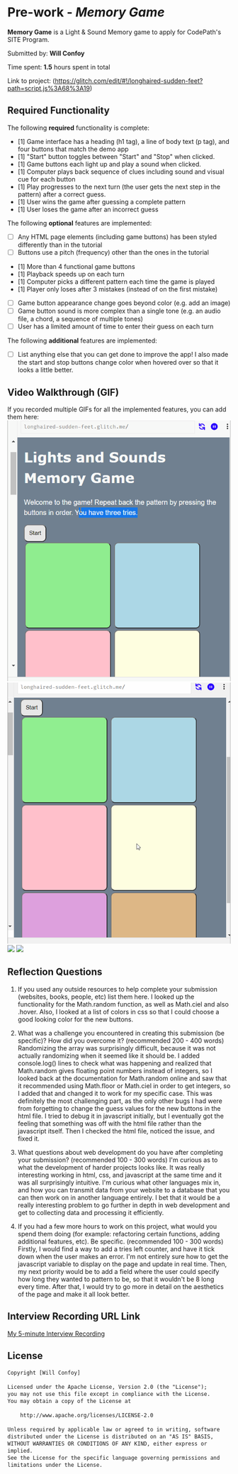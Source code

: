 # Pre-work - *Memory Game*

**Memory Game** is a Light & Sound Memory game to apply for CodePath's SITE Program.

Submitted by: **Will Confoy**

Time spent: **1.5** hours spent in total

Link to project: (https://glitch.com/edit/#!/longhaired-sudden-feet?path=script.js%3A68%3A19)

## Required Functionality

The following **required** functionality is complete:

* [1] Game interface has a heading (h1 tag), a line of body text (p tag), and four buttons that match the demo app
* [1] "Start" button toggles between "Start" and "Stop" when clicked.
* [1] Game buttons each light up and play a sound when clicked.
* [1] Computer plays back sequence of clues including sound and visual cue for each button
* [1] Play progresses to the next turn (the user gets the next step in the pattern) after a correct guess.
* [1] User wins the game after guessing a complete pattern
* [1] User loses the game after an incorrect guess

The following **optional** features are implemented:

* [ ] Any HTML page elements (including game buttons) has been styled differently than in the tutorial
* [ ] Buttons use a pitch (frequency) other than the ones in the tutorial
* [1] More than 4 functional game buttons
* [1] Playback speeds up on each turn
* [1] Computer picks a different pattern each time the game is played
* [1] Player only loses after 3 mistakes (instead of on the first mistake)
* [ ] Game button appearance change goes beyond color (e.g. add an image)
* [ ] Game button sound is more complex than a single tone (e.g. an audio file, a chord, a sequence of multiple tones)
* [ ] User has a limited amount of time to enter their guess on each turn

The following **additional** features are implemented:

- [ ] List anything else that you can get done to improve the app!
  I also made the start and stop buttons change color when hovered over so that it looks a little better.

## Video Walkthrough (GIF)

If you recorded multiple GIFs for all the implemented features, you can add them here:
![](https://github.com/willc142/codepathprework/blob/main/codepathprework.gif)
![](https://github.com/willc142/codepathprework/blob/main/codepathprework2.gif)
![](gif3-link-here)
![](gif4-link-here)

## Reflection Questions
1. If you used any outside resources to help complete your submission (websites, books, people, etc) list them here.
I looked up the functionality for the Math.random function, as well as Math.ciel and also .hover. Also, I looked at a list of colors in css so that I
could choose a good looking color for the new buttons.

2. What was a challenge you encountered in creating this submission (be specific)? How did you overcome it? (recommended 200 - 400 words)
Randomizing the array was surprisingly difficult, because it was not actually randomizing when it seemed like it should be. I added console.log()
lines to check what was happening and realized that Math.random gives floating point numbers instead of integers, so I looked back at the
documentation for Math.random online and saw that it recommended using Math.floor or Math.ciel in order to get integers, so I added that and
changed it to work for my specific case. This was definitely the most challenging part, as the only other bugs I had were from forgetting to change
the guess values for the new buttons in the html file. I tried to debug it in javascript initially, but I eventually got the feeling that something was off with the html file rather than the javascript itself. Then I checked the html file, noticed the issue, and fixed it.

3. What questions about web development do you have after completing your submission? (recommended 100 - 300 words)
I'm curious as to what the development of harder projects looks like. It was really interesting working in html, css, and javascript at the
same time and it was all surprisingly intuitive. I'm curious what other languages mix in, and how you can transmit data from your website to a database that you can then work on in another language entirely. I bet that it would be a really interesting problem to go further in depth in web development and get to collecting data and processing it efficiently.

4. If you had a few more hours to work on this project, what would you spend them doing (for example: refactoring certain functions, adding additional features, etc). Be specific. (recommended 100 - 300 words)
Firstly, I would find a way to add a tries left counter, and have it tick down when the user makes an error. I'm not entirely sure how to get the
javascript variable to display on the page and update in real time. Then, my next priority would be to add a field where the user could specify how
long they wanted to pattern to be, so that it wouldn't be 8 long every time. After that, I would try to go more in detail on the aesthetics of the page and make it all look better.



## Interview Recording URL Link

[My 5-minute Interview Recording](https://www.loom.com/share/19eea54336b345ba83f93932625b16ef)


## License

    Copyright [Will Confoy]

    Licensed under the Apache License, Version 2.0 (the "License");
    you may not use this file except in compliance with the License.
    You may obtain a copy of the License at

        http://www.apache.org/licenses/LICENSE-2.0

    Unless required by applicable law or agreed to in writing, software
    distributed under the License is distributed on an "AS IS" BASIS,
    WITHOUT WARRANTIES OR CONDITIONS OF ANY KIND, either express or implied.
    See the License for the specific language governing permissions and
    limitations under the License.
